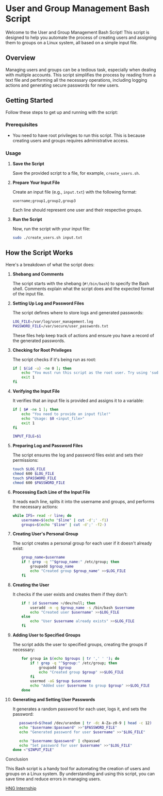 # User and Group Management Bash Script

Welcome to the User and Group Management Bash Script! This script is designed to help you automate the process of creating users and assigning them to groups on a Linux system, all based on a simple input file.

## Overview

Managing users and groups can be a tedious task, especially when dealing with multiple accounts. This script simplifies the process by reading from a text file and performing all the necessary operations, including logging actions and generating secure passwords for new users.

## Getting Started

Follow these steps to get up and running with the script:

### Prerequisites

- You need to have root privileges to run this script. This is because creating users and groups requires administrative access.

### Usage

1. **Save the Script**

   Save the provided script to a file, for example, `create_users.sh`.

2. **Prepare Your Input File**

   Create an input file (e.g., `input.txt`) with the following format:

   ```
   username;group1,group2,group3
   ```

   Each line should represent one user and their respective groups.

3. **Run the Script**

   Now, run the script with your input file:

   ```bash
   sudo ./create_users.sh input.txt
   ```

## How the Script Works

Here's a breakdown of what the script does:

1. **Shebang and Comments**

   The script starts with the shebang (`#!/bin/bash`) to specify the Bash shell. Comments explain what the script does and the expected format of the input file.

2. **Setting Up Log and Password Files**

   The script defines where to store logs and generated passwords:

   ```bash
   LOG_FILE=/var/log/user_management.log
   PASSWORD_FILE=/var/secure/user_passwords.txt
   ```

   These files help keep track of actions and ensure you have a record of the generated passwords.

3. **Checking for Root Privileges**

   The script checks if it's being run as root:

   ```bash
   if [ $(id -u) -ne 0 ]; then
       echo "You must run this script as the root user. Try using 'sudo'!"
       exit 1
   fi
   ```

4. **Verifying the Input File**

   It verifies that an input file is provided and assigns it to a variable:

   ```bash
   if [ $# -ne 1 ]; then
       echo "You need to provide an input file!"
       echo "Usage: $0 <input_file>"
       exit 1
   fi

   INPUT_FILE=$1
   ```

5. **Preparing Log and Password Files**

   The script ensures the log and password files exist and sets their permissions:

   ```bash
   touch $LOG_FILE
   chmod 600 $LOG_FILE
   touch $PASSWORD_FILE
   chmod 600 $PASSWORD_FILE
   ```

6. **Processing Each Line of the Input File**

   It reads each line, splits it into the username and groups, and performs the necessary actions:

   ```bash
   while IFS= read -r line; do
       username=$(echo "$line" | cut -d';' -f1)
       groups=$(echo "$line" | cut -d';' -f2-)
   ```

7. **Creating User's Personal Group**

   The script creates a personal group for each user if it doesn't already exist:

   ```bash
       group_name=$username
       if ! grep -q "^$group_name:" /etc/group; then
           groupadd $group_name
           echo "Created group $group_name" >>$LOG_FILE
       fi
   ```

8. **Creating the User**

   It checks if the user exists and creates them if they don't:

   ```bash
       if ! id $username >/dev/null; then
           useradd -m -g $group_name -s /bin/bash $username
           echo "Created user $username" >>$LOG_FILE
       else
           echo "User $username already exists" >>$LOG_FILE
       fi
   ```

9. **Adding User to Specified Groups**

   The script adds the user to specified groups, creating the groups if necessary:

   ```bash
       for group in $(echo $groups | tr ',' ' '); do
           if ! grep -q "^$group:" /etc/group; then
               groupadd $group
               echo "Created group $group" >>$LOG_FILE
           fi
           usermod -aG $group $username
           echo "Added user $username to group $group" >>$LOG_FILE
       done
   ```

10. **Generating and Setting User Passwords**

    It generates a random password for each user, logs it, and sets the password:

    ```bash
       password=$(head /dev/urandom | tr -dc A-Za-z0-9 | head -c 12)
       echo "$username:$password" >>"$PASSWORD_FILE"
       echo "Generated password for user $username" >>"$LOG_FILE"

       echo "$username:$password" | chpasswd
       echo "Set password for user $username" >>"$LOG_FILE"
    done <"$INPUT_FILE"

Conclusion

This Bash script is a handy tool for automating the creation of users and groups on a Linux system. By understanding and using this script, you can save time and reduce errors in managing users.

[HNG Internship](https://hng.tech/internship)
